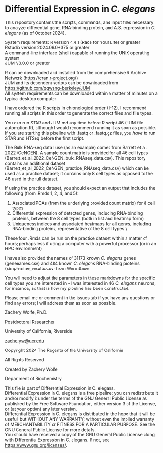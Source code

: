 # Differential Expression in *C. elegans*
This repository contains the scripts, commands, and input files necessary to analyze differential gene, RNA-binding protein, and A.S. expression in *C. elegans* (as of October 2024).

System requirements:
R version 4.4.1 (Race for Your Life) or greater \
Rstudio version 2024.09.0+375 or greater \
A command-line interface (shell) capable of running the UNIX operating system \
JUM V3.0.0 or greater

R can be downloaded and installed from the comprehensive R Archive Network (https://cran.r-project.org/) \
JUM and its dependent scripts can be downloaded from https://github.com/qqwang-berkeley/JUM \
All system requirements can be downloaded within a matter of minutes on a typical desktop computer

I have ordered the R scripts in chronological order (1-12). I recommend running all scripts in this order to generate the correct files and file types.

You can run STAR and JUM.md any time before R script #6 (JUM file automation.R), although I would recommend running it as soon as possible. If you are starting this pipeline with .fastq or .fastq.gz files, you *have* to run STAR and HTSeq before the first script.

The Bulk RNA-seq data I use (as an example) comes from Barrett et al. 2022 (CeNGEN). A sample count matrix is provided for all 46 cell types (Barrett_et_al_2022_CeNGEN_bulk_RNAseq_data.csv). This repository contains an additional dataset (Barrett_et_al_2022_CeNGEN_practice_RNAseq_data.csv) which can be used as a practice dataset; it contains only 8 cell types as opposed to the 46 used in the full dataset.

If using the practice dataset, you should expect an output that includes the following (from .Rmds 1, 2, 4, and 5):
1. Associated PCAs (from the underlying provided count matrix) for 8 cell types
2. Differential expression of detected genes, including RNA-binding proteins, between the 8 cell types (both in list and heatmap form)
3. Uniqueness indices and associated heatmaps for all genes, including RNA-binding proteins, representative of the 8 cell types \

These four .Rmds can be run on the practice dataset within a matter of hours; perhaps less if using a computer with a powerful processor (or in an HPC environment)

I have also provided the names of 31173 known *C. elegans* genes (genenames.csv) and 484 known *C. elegans* RNA-binding proteins (simplemine_results.csv) from WormBase

You will need to adjust the parameters in these markdowns for the specific cell types you are interested in - I was interested in 46 *C. elegans* neurons, for instance, so that is how my pipeline has been constructed.

Please email me or comment in the issues tab if you have any questions or find any errors; I will address them as soon as possible.

Zachery Wolfe, Ph.D.

Postdoctoral Researcher

University of California, Riverside

zacheryw@ucr.edu

Copyright 2024 The Regents of the University of California

All Rights Reserved

Created by Zachery Wolfe

Department of Biochemistry

This file is part of Differential Expression in C. elegans. \
Differential Expression in C. elegans is a free pipeline: you can redistribute it and/or modify it under the terms of the GNU General Public License as published by the Free Software Foundation, either version 3 of the License, or (at your option) any later version. \
Differential Expression in C. elegans is distributed in the hope that it will be useful, but WITHOUT ANY WARRANTY; without even the implied warranty of MERCHANTABILITY or FITNESS FOR A PARTICULAR PURPOSE. See the GNU General Public License for more details. \
You should have received a copy of the GNU General Public License along with Differential Expression in C. elegans. If not, see <https://www.gnu.org/licenses/>.

